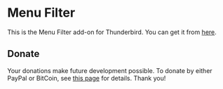 # Menu Filter

This is the Menu Filter add-on for Thunderbird. You can get it from [here](https://addons.thunderbird.net/addon/menu-filter/).

## Donate

Your donations make future development possible. To donate by either PayPal or BitCoin, see [this page](https://darktrojan.github.io/donate.html?menufilter) for details. Thank you!

